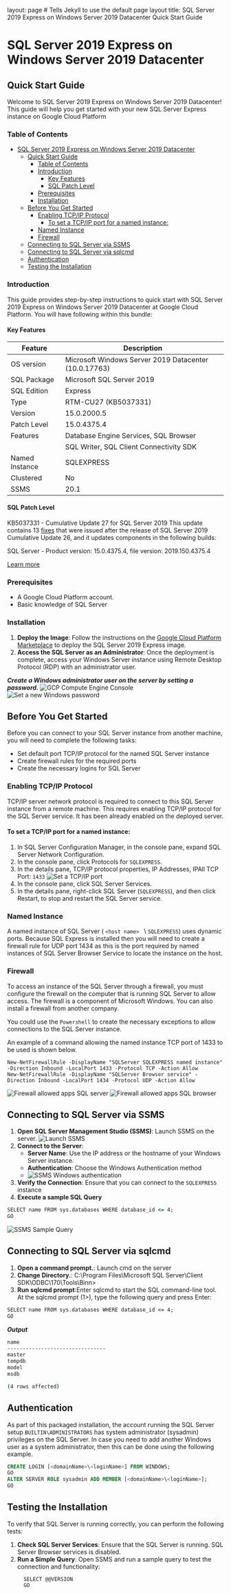 layout: page  # Tells Jekyll to use the default page layout
title: SQL Server 2019 Express on Windows Server 2019 Datacenter Quick Start Guide
# SQL Server 2019 Express on Windows Server 2019 Datacenter

## Quick Start Guide

Welcome to SQL Server 2019 Express on Windows Server 2019 Datacenter! This guide will help you get started with your new SQL Server Express instance on Google Cloud Platform

### Table of Contents

- [SQL Server 2019 Express on Windows Server 2019 Datacenter](#sql-server-2019-express-on-windows-server-2019-datacenter)
  - [Quick Start Guide](#quick-start-guide)
    - [Table of Contents](#table-of-contents)
    - [Introduction](#introduction)
      - [Key Features](#key-features)
      - [SQL Patch Level](#sql-patch-level)
    - [Prerequisites](#prerequisites)
    - [Installation](#installation)
  - [Before You Get Started](#before-you-get-started)
    - [Enabling TCP/IP Protocol](#enabling-tcpip-protocol)
      - [To set a TCP/IP port for a named instance:](#to-set-a-tcpip-port-for-a-named-instance)
    - [Named Instance](#named-instance)
    - [Firewall](#firewall)
  - [Connecting to SQL Server via SSMS](#connecting-to-sql-server-via-ssms)
  - [Connecting to SQL Server via sqlcmd](#connecting-to-sql-server-via-sqlcmd)
  - [Authentication](#authentication)
  - [Testing the Installation](#testing-the-installation)

### Introduction

This guide provides step-by-step instructions to quick start with SQL Server 2019 Express on Windows Server 2019 Datacenter at Google Cloud Platform.
You will have following within this bundle:
#### Key Features
| Feature                      | Description                                          |
|------------------------------|------------------------------------------------------|
| OS version                   | Microsoft Windows Server 2019 Datacenter (10.0.17763)|
| SQL Package                  | Microsoft SQL Server 2019                            |
| SQL Edition                  | Express                                              |
| Type                         | RTM-CU27 (KB5037331)                                 |
| Version                      | 15.0.2000.5                                          |
| Patch Level                  | 15.0.4375.4                                          |
| Features                     | Database Engine Services, SQL Browser                |
|                              | SQL Writer, SQL Client Connectivity SDK              |
| Named Instance               | SQLEXPRESS                                           |
| Clustered                    | No                                                   |
| SSMS                         | 20.1
#### SQL Patch Level
KB5037331 - Cumulative Update 27 for SQL Server 2019
This update contains 13 [fixes](https://learn.microsoft.com/en-us/troubleshoot/sql/releases/sqlserver-2019/cumulativeupdate27#improvements-and-fixes-included-in-this-update) that were issued after the release of SQL Server 2019 Cumulative Update 26, and it updates components in the following builds:

SQL Server - Product version: 15.0.4375.4, file version: 2019.150.4375.4

[Learn more](https://learn.microsoft.com/en-us/troubleshoot/sql/releases/sqlserver-2019/cumulativeupdate27)

### Prerequisites

- A Google Cloud Platform account.
- Basic knowledge of SQL Server

### Installation

1. **Deploy the Image**: Follow the instructions on the [Google Cloud Platform Marketplace](https://console.cloud.google.com/marketplace/product/gclouds-public/sql-server-2019-express-on-windows-server-2019-datacenter?project=gclouds-public) to deploy the SQL Server 2019 Express image.
2. **Access the SQL Server as an Administrator**: Once the deployment is complete, access your Windows Server instance using Remote Desktop Protocol (RDP) with an administrator user.

 ***Create a Windows administrator user on the server by setting a password.***
![GCP Compute Engine Console](embedded_images/GCP_Console_reset_password.png)
![Set a new Windows password](embedded_images/Set_new_Windows_password.png)

## Before You Get Started
Before you can connect to your SQL Server instance from another machine, you will need to complete the following tasks:
- Set default port TCP/IP protocol for the named SQL Server instance
- Create firewall rules for the required ports
- Create the necessary logins for SQL Server

### Enabling TCP/IP Protocol
TCP/IP server network protocol is required to connect to this SQL Server instance from a remote machine. This requires enabling TCP/IP protocol for the SQL Server service. It has been already enabled on the deployed server.

#### To set a TCP/IP port for a named instance:

1. In SQL Server Configuration Manager, in the console pane, expand SQL Server Network Configuration.
2. In the console pane, click Protocols for `SQLEXPRESS`.
3. In the details pane, TCP/IP protocol properties, IP Addresses, IPAll TCP Port: `1433`
![Set a TCP/IP port](embedded_images/TCPport-1433.png)
1. In the console pane, click SQL Server Services.
2. In the details pane, right-click SQL Server (`SQLEXPRESS`), and then click Restart, to stop and restart the SQL Server service.

### Named Instance
A named instance of SQL Server ( `<host name> ` \ `SQLEXPRESS`) uses dynamic ports.
Because SQL Express is installed then you will need to create a firewall rule for UDP port 1434 as this is the port required by named instances of SQL Server Browser Service to locate the instance on the host.

### Firewall
To access an instance of the SQL Server through a firewall, you must configure the firewall on the computer that is running SQL Server to allow access. The firewall is a component of Microsoft Windows. You can also install a firewall from another company.

You could use the `Powershell` to create the necessary exceptions to allow connections to the SQL Server instance.

An example of a command allowing the named instance TCP port of 1433 to be used is shown below.

```powersehll
New-NetFirewallRule -DisplayName "SQLServer SQLEXPRESS named instance" -Direction Inbound -LocalPort 1433 -Protocol TCP -Action Allow
New-NetFirewallRule -DisplayName "SQLServer Browser service" -Direction Inbound -LocalPort 1434 -Protocol UDP -Action Allow
```
![Firewall allowed apps SQL server](embedded_images/Firewall_allowed_apps.png)
![Firewall allowed apps SQL browser](embedded_images/Firewall_allowed_apps_sql_browser.png)
## Connecting to SQL Server via SSMS

1. **Open SQL Server Management Studio (SSMS)**: Launch SSMS on the server.
![Launch SSMS](embedded_images/SSMS_v20.1.png)
1. **Connect to the Server**:
   - **Server Name**: Use the IP address or the hostname of your Windows Server instance.
   - **Authentication**: Choose the Windows Authentication method
   - ![SSMS Windows authentication](embedded_images/SSMS_auth_admin_user.png)
2. **Verify the Connection**: Ensure that you can connect to the `SQLEXPRESS` instance
3. **Execute a sample SQL Query**
```cmd
SELECT name FROM sys.databases WHERE database_id <= 4;
GO
```
![SSMS Sample Query](embedded_images/SSMS_Query.png)

## Connecting to SQL Server via sqlcmd

1. **Open a command prompt.**: Launch cmd on the server 
2. **Change Directory.**: C:\Program Files\Microsoft SQL Server\Client SDK\ODBC\170\Tools\Binn>
3. **Run sqlcmd prompt**:Enter sqlcmd to start the SQL command-line tool. 
    At the sqlcmd prompt (1>), type the following query and press Enter:
```cmd
SELECT name FROM sys.databases WHERE database_id <= 4;
GO
```
***Output***
```cmd
name                                                                                                                    
--------------------------------
master                                                                                                                  
tempdb                                                                                                                  
model                                                                                                                   
msdb                                                                                                                    

(4 rows affected)
```
## Authentication
As part of this packaged installation, the account running the SQL Server setup `BUILTIN\ADMINISTRATORS` has system administrator (sysadmin) privileges on the SQL Server. In case you need to add another Windows user as a system administrator, then this can be done using the following example.

```sql
CREATE LOGIN [<domainName>\<loginName>] FROM WINDOWS;
GO
ALTER SERVER ROLE sysadmin ADD MEMBER [<domainName>\<loginName>];
GO
```
## Testing the Installation

To verify that SQL Server is running correctly, you can perform the following tests:

1. **Check SQL Server Services**: Ensure that the SQL Server is running. SQL Server Browser services is disabled.
2. **Run a Simple Query**: Open SSMS and run a sample query to test the connection and functionality:
   ```sqlcmd
     SELECT @@VERSION
     GO
   ```